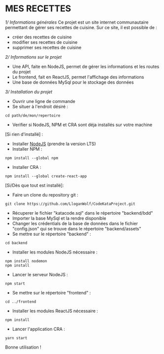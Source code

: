 # MES RECETTES
*1/ Informations générales*
Ce projet est un site internet communautaire permettant de gérer ses recettes de cuisine. Sur ce site, il est possible de :
   - créer des recettes de cuisine
   - modifier ses recettes de cuisine
   - supprimer ses recettes de cuisine

*2/ Informations sur le projet*
   - Une API, faite en NodeJS, permet de gérer les informations et les routes du projet
   - Le frontend, fait en ReactJS, permet l'affichage des informations
   - Une base de données MySql pour le stockage des données

*3/ Installation du projet*
- Ouvrir une ligne de commande
- Se situer à l'endroit désiré :
```
cd path/de/mon/repertoire
```
- Verifier si NodeJS, NPM et CRA sont déja installés sur votre machine

[Si rien d'installé] :
   - Installer [NodeJS](https://nodejs.org/en/) (prendre la version LTS)
   - Installer NPM :
   ```
   npm install --global npm
   ```
   - Installer CRA :
   ```
   npm install --global create-react-app
   ```

[Si/Dès que tout est installé]:
   - Faire un clone du repository git :
   ```
   git clone https://github.com/LloganWolf/CodeKataProject.git
   ```
   - Récuperer le fichier "katacode.sql" dans le répertoire "backend/bdd"
   - Importer la base MySql et la rendre disponible 
   - Changer les crédentials de la base de données dans le fichier "config.json" qui se trouve dans le répertoire "backend/assets"
   - Se mettre sur le répertoire "backend" :
   ```
   cd backend
   ```
   - Installer les modules NodeJS nécessaire :
   ```
   npm install nodemon
   npm install
   ```
   - Lancer le serveur NodeJS : 
   ```
   npm start
   ```
   - Se mettre sur le répertoire "frontend" : 
   ```
   cd ../frontend
   ```
   - Installer les modules ReactJS nécessaire : 
   ```
   npm install
   ```
   - Lancer l'application CRA : 
   ```
   yarn start
   ```

Bonne utilisation !

